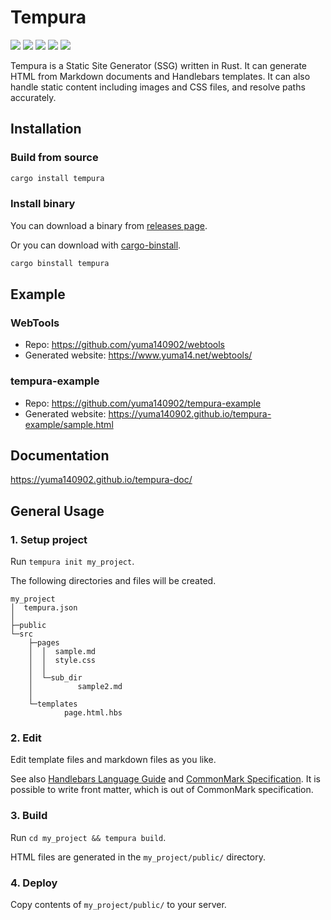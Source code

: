 # Tempura

[![](https://img.shields.io/github/actions/workflow/status/yuma140902/tempura/ci.yml?logo=linux&logoColor=white&label=CI%20on%20Linux)](https://github.com/yuma140902/tempura/actions)
[![](https://img.shields.io/github/actions/workflow/status/yuma140902/tempura/ci.yml?logo=windows&logoColor=white&label=CI%20on%20Windows)](https://github.com/yuma140902/tempura/actions)
[![](https://img.shields.io/github/actions/workflow/status/yuma140902/tempura/ci.yml?logo=apple&logoColor=white&label=CI%20on%20macOS)](https://github.com/yuma140902/tempura/actions)
[![](https://img.shields.io/crates/v/tempura?color=blue)](https://crates.io/crates/tempura)
[![](https://img.shields.io/docsrs/tempura)](https://docs.rs/tempura/)

Tempura is a Static Site Generator (SSG) written in Rust. It can generate HTML from Markdown documents and Handlebars templates. It can also handle static content including images and CSS files, and resolve paths accurately.

## Installation

### Build from source

```sh
cargo install tempura
```

### Install binary

You can download a binary from [releases page](https://github.com/yuma140902/tempura/releases).

Or you can download with [cargo-binstall](https://github.com/cargo-bins/cargo-binstall).

```sh
cargo binstall tempura
```

## Example

### WebTools

- Repo: <https://github.com/yuma140902/webtools>
- Generated website: <https://www.yuma14.net/webtools/>

### tempura-example

- Repo: <https://github.com/yuma140902/tempura-example>
- Generated website: <https://yuma140902.github.io/tempura-example/sample.html>

## Documentation

https://yuma140902.github.io/tempura-doc/

## General Usage

### 1. Setup project

Run `tempura init my_project`.

The following directories and files will be created.

```text
my_project
│  tempura.json
│
├─public
└─src
    ├─pages
    │  │  sample.md
    │  │  style.css
    │  │
    │  └─sub_dir
    │          sample2.md
    │
    └─templates
            page.html.hbs
```

### 2. Edit

Edit template files and markdown files as you like.

See also [Handlebars Language Guide](https://handlebarsjs.com/guide/) and [CommonMark Specification](https://spec.commonmark.org/current/). It is possible to write front matter, which is out of CommonMark specification.

### 3. Build

Run `cd my_project && tempura build`.

HTML files are generated in the `my_project/public/` directory.

### 4. Deploy

Copy contents of `my_project/public/` to your server.
